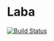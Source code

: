 # Laba
[![Build Status](https://travis-ci.com/petrikkq/Laba.svg?branch=master)](https://travis-ci.com/petrikkq/Laba)
